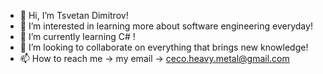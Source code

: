 - 👋 Hi, I’m Tsvetan Dimitrov! 
- 👀 I’m interested in learning more about software engineering everyday!
- 🌱 I’m currently learning C# !
- 💞️ I’m looking to collaborate on everything that brings new knowledge!
- 📫 How to reach me -> my email -> ceco.heavy.metal@gmail.com

<!---
Dimitrov9430/Dimitrov9430 is a ✨ special ✨ repository because its `README.md` (this file) appears on your GitHub profile.
You can click the Preview link to take a look at your changes.
--->
